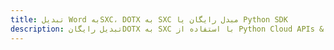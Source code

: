 ---title: تبدیل Word بهSXC، DOTX به SXC مبدل رایگان یا Python SDKdescription: تبدیل رایگانDOTX به SXC با استفاده از Python Cloud APIs & SDK. همچنین اسناد Microsoft Word و OpenOffice را در Cloud ایجاد، ویرایش و رندر کنید.---